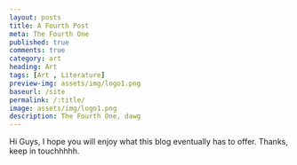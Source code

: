 ```yaml
---
layout: posts
title: A Fourth Post
meta: The Fourth One
published: true
comments: true
category: art
heading: Art
tags: [Art , Literature]
preview-img: assets/img/logo1.png
baseurl: /site
permalink: /:title/
image: assets/img/logo1.png
description: The Fourth One, dawg
---
```


Hi Guys, I hope you will enjoy what this blog eventually has to offer.
Thanks, keep in touchhhhh.
